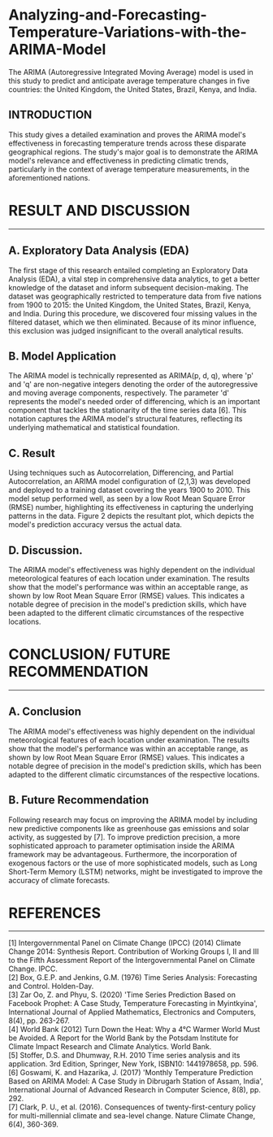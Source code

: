 # Analyzing-and-Forecasting-Temperature-Variations-with-the-ARIMA-Model
The ARIMA (Autoregressive Integrated Moving Average) model is used in this study to predict and anticipate average temperature changes in five countries: the United Kingdom, the United States, Brazil, Kenya, and India. 

INTRODUCTION
-------
This study gives a detailed examination and proves the ARIMA model's effectiveness in forecasting temperature trends across these disparate geographical regions. The study's major goal is to demonstrate the ARIMA model's relevance and effectiveness in predicting climatic trends, particularly in the context of average temperature measurements, in the aforementioned nations.

# RESULT AND DISCUSSION
-------
A.	Exploratory Data Analysis (EDA)
-------

The first stage of this research entailed completing an Exploratory Data Analysis (EDA), a vital step in comprehensive data analytics, to get a better knowledge of the dataset and inform subsequent decision-making. The dataset was geographically restricted to temperature data from five nations from 1900 to 2015: the United Kingdom, the United States, Brazil, Kenya, and India. During this procedure, we discovered four missing values in the filtered dataset, which we then eliminated. Because of its minor influence, this exclusion was judged insignificant to the overall analytical results.

B.	Model Application
-------
The ARIMA model is technically represented as ARIMA(p, d, q), where 'p' and 'q' are non-negative integers denoting the order of the autoregressive and moving average components, respectively. The parameter 'd' represents the model's needed order of differencing, which is an important component that tackles the stationarity of the time series data [6]. This notation captures the ARIMA model's structural features, reflecting its underlying mathematical and statistical foundation.

C.	Result
------
Using techniques such as Autocorrelation, Differencing, and Partial Autocorrelation, an ARIMA model configuration of (2,1,3) was developed and deployed to a training dataset covering the years 1900 to 2010. This model setup performed well, as seen by a low Root Mean Square Error (RMSE) number, highlighting its effectiveness in capturing the underlying patterns in the data. Figure 2 depicts the resultant plot, which depicts the model's prediction accuracy versus the actual data.

D. Discussion.
------
The ARIMA model's effectiveness was highly dependent on the individual meteorological features of each location under examination. The results show that the model's performance was within an acceptable range, as shown by low Root Mean Square Error (RMSE) values. This indicates a notable degree of precision in the model's prediction skills, which have been adapted to the different climatic circumstances of the respective locations.

# CONCLUSION/ FUTURE RECOMMENDATION
------
A.	Conclusion
------
The ARIMA model's effectiveness was highly dependent on the individual meteorological features of each location under examination. The results show that the model's performance was within an acceptable range, as shown by low Root Mean Square Error (RMSE) values. This indicates a notable degree of precision in the model's prediction skills, which has been adapted to the different climatic circumstances of the respective locations.

B.	Future Recommendation
------
Following research may focus on improving the ARIMA model by including new predictive components like as greenhouse gas emissions and solar activity, as suggested by [7]. To improve prediction precision, a more sophisticated approach to parameter optimisation inside the ARIMA framework may be advantageous. Furthermore, the incorporation of exogenous factors or the use of more sophisticated models, such as Long Short-Term Memory (LSTM) networks, might be investigated to improve the accuracy of climate forecasts.

# REFERENCES
--------
[1]	Intergovernmental Panel on Climate Change (IPCC) (2014) Climate Change 2014: Synthesis Report. Contribution of Working Groups I, II and III to the Fifth Assessment Report of the Intergovernmental Panel on Climate Change. IPCC.  
[2]	Box, G.E.P. and Jenkins, G.M. (1976) Time Series Analysis: Forecasting and Control. Holden-Day.  
[3]	Zar Oo, Z. and Phyu, S. (2020) 'Time Series Prediction Based on Facebook Prophet: A Case Study, Temperature Forecasting in Myintkyina', International Journal of Applied Mathematics, Electronics and Computers, 8(4), pp. 263-267.  
[4]	World Bank (2012) Turn Down the Heat: Why a 4°C Warmer World Must be Avoided. A Report for the World Bank by the Potsdam Institute for Climate Impact Research and Climate Analytics. World Bank.  
[5]	Stoffer, D.S. and Dhumway, R.H. 2010 Time series analysis and its application. 3rd Edition, Springer, New York, ISBN10: 1441978658, pp. 596.  
[6]	Goswami, K. and Hazarika, J. (2017) 'Monthly Temperature Prediction Based on ARIMA Model: A Case Study in Dibrugarh Station of Assam, India', International Journal of Advanced Research in Computer Science, 8(8), pp. 292.  
[7]	Clark, P. U., et al. (2016). Consequences of twenty-first-century policy for multi-millennial climate and sea-level change. Nature Climate Change, 6(4), 360-369.  

